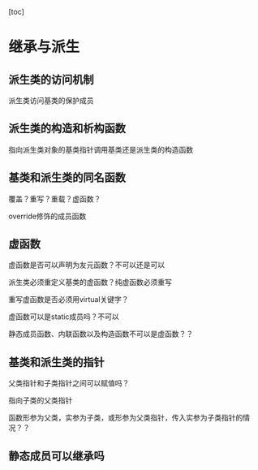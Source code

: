 [toc]

# 继承与派生

## 派生类的访问机制

派生类访问基类的保护成员

## 派生类的构造和析构函数

指向派生类对象的基类指针调用基类还是派生类的构造函数

## 基类和派生类的同名函数

覆盖？重写？重载？虚函数？

override修饰的成员函数

## 虚函数

虚函数是否可以声明为友元函数？不可以还是可以

派生类必须重定义基类的虚函数？纯虚函数必须重写

重写虚函数是否必须用virtual关键字？

虚函数可以是static成员吗？不可以

静态成员函数、内联函数以及构造函数不可以是虚函数？？

## 基类和派生类的指针

父类指针和子类指针之间可以赋值吗？

指向子类的父类指针

函数形参为父类，实参为子类，或形参为父类指针，传入实参为子类指针的情况？？



## 静态成员可以继承吗
